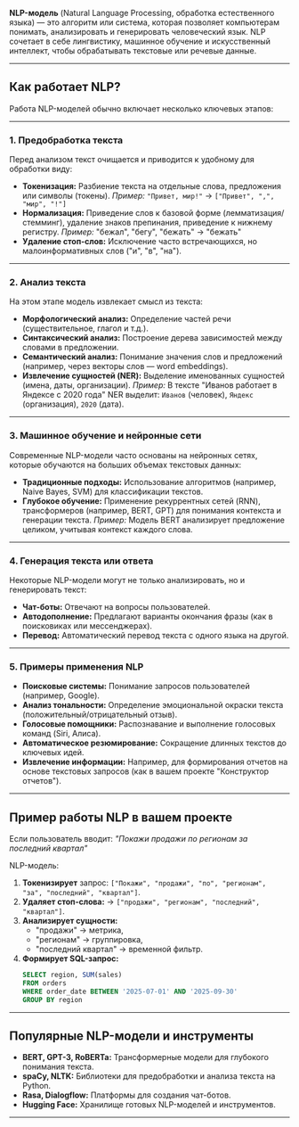 **NLP-модель** (Natural Language Processing, обработка естественного языка) — это алгоритм или система, которая позволяет компьютерам понимать, анализировать и генерировать человеческий язык. NLP сочетает в себе лингвистику, машинное обучение и искусственный интеллект, чтобы обрабатывать текстовые или речевые данные.

---

## **Как работает NLP?**
Работа NLP-моделей обычно включает несколько ключевых этапов:

---

### **1. Предобработка текста**
Перед анализом текст очищается и приводится к удобному для обработки виду:
- **Токенизация:** Разбиение текста на отдельные слова, предложения или символы (токены).
  *Пример:* `"Привет, мир!"` → `["Привет", ",", "мир", "!"]`
- **Нормализация:** Приведение слов к базовой форме (лемматизация/стемминг), удаление знаков препинания, приведение к нижнему регистру.
  *Пример:* "бежал", "бегу", "бежать" → "бежать"
- **Удаление стоп-слов:** Исключение часто встречающихся, но малоинформативных слов ("и", "в", "на").

---

### **2. Анализ текста**
На этом этапе модель извлекает смысл из текста:
- **Морфологический анализ:** Определение частей речи (существительное, глагол и т.д.).
- **Синтаксический анализ:** Построение дерева зависимостей между словами в предложении.
- **Семантический анализ:** Понимание значения слов и предложений (например, через векторы слов — word embeddings).
- **Извлечение сущностей (NER):** Выделение именованных сущностей (имена, даты, организации).
  *Пример:* В тексте "Иванов работает в Яндексе с 2020 года" NER выделит: `Иванов` (человек), `Яндекс` (организация), `2020` (дата).

---

### **3. Машинное обучение и нейронные сети**
Современные NLP-модели часто основаны на нейронных сетях, которые обучаются на больших объемах текстовых данных:
- **Традиционные подходы:** Использование алгоритмов (например, Naive Bayes, SVM) для классификации текстов.
- **Глубокое обучение:** Применение рекуррентных сетей (RNN), трансформеров (например, BERT, GPT) для понимания контекста и генерации текста.
  *Пример:* Модель BERT анализирует предложение целиком, учитывая контекст каждого слова.

---

### **4. Генерация текста или ответа**
Некоторые NLP-модели могут не только анализировать, но и генерировать текст:
- **Чат-боты:** Отвечают на вопросы пользователей.
- **Автодополнение:** Предлагают варианты окончания фразы (как в поисковиках или мессенджерах).
- **Перевод:** Автоматический перевод текста с одного языка на другой.

---

### **5. Примеры применения NLP**
- **Поисковые системы:** Понимание запросов пользователей (например, Google).
- **Анализ тональности:** Определение эмоциональной окраски текста (положительный/отрицательный отзыв).
- **Голосовые помощники:** Распознавание и выполнение голосовых команд (Siri, Алиса).
- **Автоматическое резюмирование:** Сокращение длинных текстов до ключевых идей.
- **Извлечение информации:** Например, для формирования отчетов на основе текстовых запросов (как в вашем проекте "Конструктор отчетов").

---

## **Пример работы NLP в вашем проекте**
Если пользователь вводит:
*"Покажи продажи по регионам за последний квартал"*

NLP-модель:
1. **Токенизирует** запрос: `["Покажи", "продажи", "по", "регионам", "за", "последний", "квартал"]`.
2. **Удаляет стоп-слова:** → `["продажи", "регионам", "последний", "квартал"]`.
3. **Анализирует сущности:**
   - "продажи" → метрика,
   - "регионам" → группировка,
   - "последний квартал" → временной фильтр.
4. **Формирует SQL-запрос:**
   ```sql
   SELECT region, SUM(sales)
   FROM orders
   WHERE order_date BETWEEN '2025-07-01' AND '2025-09-30'
   GROUP BY region
   ```

---

## **Популярные NLP-модели и инструменты**
- **BERT, GPT-3, RoBERTa:** Трансформерные модели для глубокого понимания текста.
- **spaCy, NLTK:** Библиотеки для предобработки и анализа текста на Python.
- **Rasa, Dialogflow:** Платформы для создания чат-ботов.
- **Hugging Face:** Хранилище готовых NLP-моделей и инструментов.

---